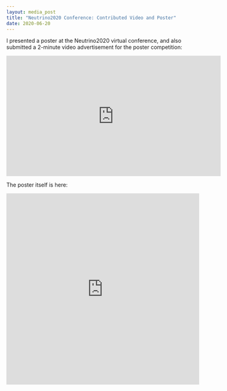 ```yaml
---
layout: media_post
title: "Neutrino2020 Conference: Contributed Video and Poster"
date: 2020-06-20
---
```

I presented a poster at the Neutrino2020 virtual conference, and also submitted a 2-minute video advertisement for the poster competition:

<iframe width="560" height="315" src="https://www.youtube.com/embed/8bpw8a0jsTs" frameborder="0" allow="accelerometer; autoplay; encrypted-media; gyroscope; picture-in-picture" allowfullscreen></iframe>

The poster itself is here:

<iframe src="https://docs.google.com/viewer?url=http://robertdstein.github.io/documents/neutrino_2020_347_stein.pdf&embedded=true" frameborder="0" height="500px" width="100%"></iframe>

